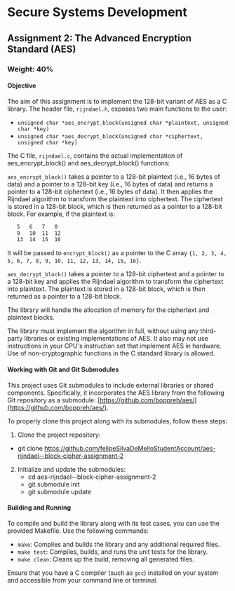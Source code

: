 # Secure Systems Development
## Assignment 2: The Advanced Encryption Standard (AES)
### Weight: 40%

#### Objective

The aim of this assignment is to implement the 128-bit variant of AES as a C library. 
The header file, `rijndael.h`, exposes two main functions to the user:
- `unsigned char *aes_encrypt_block(unsigned char *plaintext, unsigned char *key)`
- `unsigned char *aes_decrypt_block(unsigned char *ciphertext, unsigned char *key)`

The C file, `rijndael.c`, contains the actual implementation of aes_encrypt_block() and aes_decrypt_block() functions:

`aes_encrypt_block()` takes a pointer to a 128-bit plaintext (i.e., 16 bytes of data) 
and a pointer to a 128-bit key (i.e., 16 bytes of data) and returns a pointer to a 128-bit ciphertext (i.e., 16 bytes of data). 
It then applies the Rijndael algorithm to transform the plaintext into ciphertext.
The ciphertext is stored in a 128-bit block, which is then returned as a pointer to a 128-bit block.
For example, if the plaintext is:
```1   2  3   4
   5   6   7   8
   9   10  11  12
   13  14  15  16
```
It will be passed to `encrypt_block()` as a pointer to the C array `{1, 2, 3, 4, 5, 6, 7, 8, 9, 10, 11, 12, 13, 14, 15, 16}`.

`aes_decrypt_block()` takes a pointer to a 128-bit ciphertext and a pointer to a 128-bit key 
and applies the Rijndael algorithm to transform the ciphertext into plaintext. 
The plaintext is stored in a 128-bit block, which is then returned as a pointer to a 128-bit block.

The library will handle the allocation of memory for the ciphertext and plaintext blocks.

The library must implement the algorithm in full, without using any third-party libraries or existing implementations of AES. 
It also may not use instructions in your CPU's instruction set that implement AES in hardware. 
Use of non-cryptographic functions in the C standard library is allowed.

#### Working with Git and Git Submodules
This project uses Git submodules to include external libraries or shared components. Specifically, it incorporates the AES library from the following Git repository as a submodule: [https://github.com/boppreh/aes/](https://github.com/boppreh/aes/).

To properly clone this project along with its submodules, follow these steps:
1. Clone the project repository:
- git clone <https://github.com/felipeSilvaDeMelloStudentAccount/aes-rijndael--block-cipher-assignment-2>

2. Initialize and update the submodules:
    - cd aes-rijndael--block-cipher-assignment-2
    - git submodule init
    - git submodule update


#### Building and Running

To compile and build the library along with its test cases, you can use the provided Makefile. Use the following commands:

- `make`: Compiles and builds the library and any additional required files.
- `make test`: Compiles, builds, and runs the unit tests for the library.
- `make clean`: Cleans up the build, removing all generated files.

Ensure that you have a C compiler (such as `gcc`) installed on your system and accessible from your command line or terminal.

